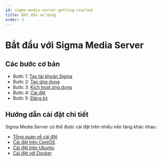 ```yaml
---
id: sigma-media-server-getting-started
title: Bắt đầu sử dụng
order: 3
---
```


# Bắt đầu với Sigma Media Server

## Các bước cơ bản

* Bước 1: [Tạo tài khoản Sigma](./01-create-sigma-account.md)
* Bước 2: [Tạo ứng dụng](./02-create-application.md)
* Bước 3: [Kích hoạt ứng dụng](./03-active-application.md)
* Bước 4: [Cài đặt](./04-installation.md)
* Bước 5: [Đăng ký](./05-register.md)

## Hướng dẫn cài đặt chi tiết

Sigma Media Server có thể được cài đặt trên nhiều nền tảng khác nhau:

* [Tổng quan về cài đặt](./installation/01-overview.md)
* [Cài đặt trên CentOS](./installation/02-centos.md)
* [Cài đặt trên Ubuntu](./installation/03-ubuntu.md)
* [Cài đặt với Docker](./installation/04-docker.md)
